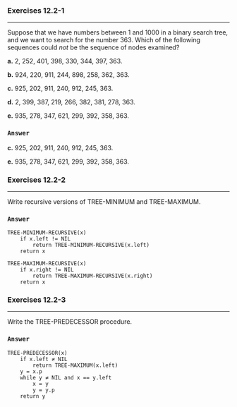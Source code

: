 ### Exercises 12.2-1
***
Suppose that we have numbers between 1 and 1000 in a binary search tree, and we want to search for the number 363. Which of the following sequences could *not* be the sequence of nodes examined?

**a.** 2, 252, 401, 398, 330, 344, 397, 363.

**b.** 924, 220, 911, 244, 898, 258, 362, 363.

**c.** 925, 202, 911, 240, 912, 245, 363.

**d.** 2, 399, 387, 219, 266, 382, 381, 278, 363.

**e.** 935, 278, 347, 621, 299, 392, 358, 363.

### `Answer`
**c.** 925, 202, 911, 240, 912, 245, 363.

**e.** 935, 278, 347, 621, 299, 392, 358, 363.

### Exercises 12.2-2
***
Write recursive versions of TREE-MINIMUM and TREE-MAXIMUM.

### `Answer`
```
TREE-MINIMUM-RECURSIVE(x)
    if x.left != NIL
        return TREE-MINIMUM-RECURSIVE(x.left)
    return x
```
```
TREE-MAXIMUM-RECURSIVE(x)
    if x.right != NIL
        return TREE-MAXIMUM-RECURSIVE(x.right)
    return x
```

### Exercises 12.2-3
***
Write the TREE-PREDECESSOR procedure.

### `Answer`
```
TREE-PREDECESSOR(x)
    if x.left ≠ NIL
        return TREE-MAXIMUM(x.left)
    y = x.p
    while y ≠ NIL and x == y.left
        x = y
        y = y.p
    return y
```
